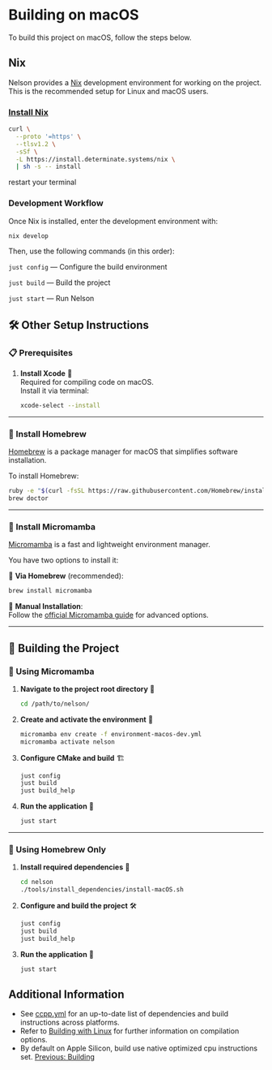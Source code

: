 # Building on macOS

To build this project on macOS, follow the steps below.

## Nix

Nelson provides a [Nix](https://nix.dev/manual/nix/2.17/command-ref/new-cli/nix3-develop) development environment for working on the project. This is the recommended setup for Linux and macOS users.

### [Install Nix](https://nixos.org/download/)

```bash
curl \
  --proto '=https' \
  --tlsv1.2 \
  -sSf \
  -L https://install.determinate.systems/nix \
  | sh -s -- install

```

restart your terminal

### Development Workflow

Once Nix is installed, enter the development environment with:

```bash
nix develop
```

Then, use the following commands (in this order):

`just config` — Configure the build environment

`just build` — Build the project

`just start` — Run Nelson

## 🛠️ Other Setup Instructions

### 📋 Prerequisites

1. **Install Xcode** 🧰  
   Required for compiling code on macOS.  
   Install it via terminal:

   ```bash
   xcode-select --install
   ```

---

### 🍺 Install Homebrew

[Homebrew](https://brew.sh) is a package manager for macOS that simplifies software installation.

To install Homebrew:

```bash
ruby -e "$(curl -fsSL https://raw.githubusercontent.com/Homebrew/install/master/install)"
brew doctor
```

---

### 🐍 Install Micromamba

[Micromamba](https://mamba.readthedocs.io/en/latest/installation/micromamba-installation.html) is a fast and lightweight environment manager.

You have two options to install it:

🔹 **Via Homebrew** (recommended):

```bash
brew install micromamba
```

🔹 **Manual Installation**:  
Follow the [official Micromamba guide](https://mamba.readthedocs.io/en/latest/installation/micromamba-installation.html) for advanced options.

---

## 🧱 Building the Project

### 🐍 Using Micromamba

1. **Navigate to the project root directory** 📁

   ```bash
   cd /path/to/nelson/
   ```

2. **Create and activate the environment** 🌱

   ```bash
   micromamba env create -f environment-macos-dev.yml
   micromamba activate nelson
   ```

3. **Configure CMake and build** 🏗️

   ```bash
   just config
   just build
   just build_help
   ```

4. **Run the application** 🚀

   ```bash
   just start
   ```

---

### 🍺 Using Homebrew Only

1. **Install required dependencies** 🧱

   ```bash
   cd nelson
   ./tools/install_dependencies/install-macOS.sh
   ```

2. **Configure and build the project** 🛠️

   ```bash
   just config
   just build
   just build_help
   ```

3. **Run the application** 🚀

   ```bash
   just start
   ```

## Additional Information

- See [ccpp.yml](https://github.com/nelson-lang/nelson/blob/master/.github/workflows/ccpp.yml) for an up-to-date list of dependencies and build instructions across platforms.
- Refer to [Building with Linux](BUILDING_Linux.md) for further information on compilation options.
- By default on Apple Silicon, build use native optimized cpu instructions set.
  [Previous: Building](BUILDING.md)
